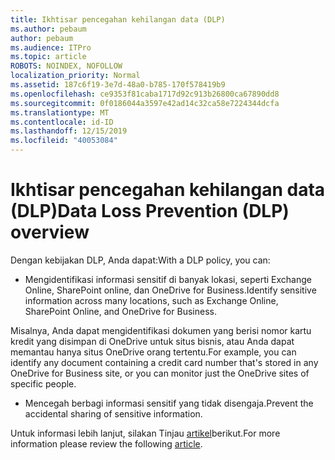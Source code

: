 ```yaml
---
title: Ikhtisar pencegahan kehilangan data (DLP)
ms.author: pebaum
author: pebaum
ms.audience: ITPro
ms.topic: article
ROBOTS: NOINDEX, NOFOLLOW
localization_priority: Normal
ms.assetid: 187c6f19-3e7d-48a0-b785-170f578419b9
ms.openlocfilehash: ce9353f81caba1717d92c913b26800ca67890dd8
ms.sourcegitcommit: 0f0186044a3597e42ad14c32ca58e7224344dcfa
ms.translationtype: MT
ms.contentlocale: id-ID
ms.lasthandoff: 12/15/2019
ms.locfileid: "40053084"
---
```

# <a name="data-loss-prevention-dlp-overview"></a><span data-ttu-id="4a660-102">Ikhtisar pencegahan kehilangan data (DLP)</span><span class="sxs-lookup"><span data-stu-id="4a660-102">Data Loss Prevention (DLP) overview</span></span>

<span data-ttu-id="4a660-103">Dengan kebijakan DLP, Anda dapat:</span><span class="sxs-lookup"><span data-stu-id="4a660-103">With a DLP policy, you can:</span></span>

- <span data-ttu-id="4a660-104">Mengidentifikasi informasi sensitif di banyak lokasi, seperti Exchange Online, SharePoint online, dan OneDrive for Business.</span><span class="sxs-lookup"><span data-stu-id="4a660-104">Identify sensitive information across many locations, such as Exchange Online, SharePoint Online, and OneDrive for Business.</span></span>


<span data-ttu-id="4a660-105">Misalnya, Anda dapat mengidentifikasi dokumen yang berisi nomor kartu kredit yang disimpan di OneDrive untuk situs bisnis, atau Anda dapat memantau hanya situs OneDrive orang tertentu.</span><span class="sxs-lookup"><span data-stu-id="4a660-105">For example, you can identify any document containing a credit card number that's stored in any OneDrive for Business site, or you can monitor just the OneDrive sites of specific people.</span></span>

- <span data-ttu-id="4a660-106">Mencegah berbagi informasi sensitif yang tidak disengaja.</span><span class="sxs-lookup"><span data-stu-id="4a660-106">Prevent the accidental sharing of sensitive information.</span></span>


<span data-ttu-id="4a660-107">Untuk informasi lebih lanjut, silakan Tinjau [artikel](https://docs.microsoft.com/office365/securitycompliance/data-loss-prevention-policies)berikut.</span><span class="sxs-lookup"><span data-stu-id="4a660-107">For more information please review the following [article](https://docs.microsoft.com/office365/securitycompliance/data-loss-prevention-policies).</span></span>

